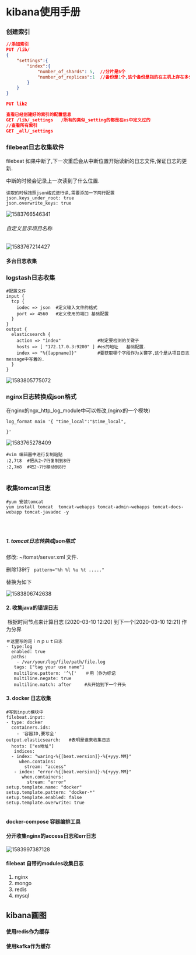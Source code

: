 # kibana使用手册

### 创建索引

```json
//添加索引
PUT /lib/
{
    "settings":{
        "index":{
            "number_of_shards": 5,  //分片是5个
            "number_of_replicas":1  //备份是1个,这个备份是指的在主机上存在多少个数据副本.
        }
    }
}

PUT lib2

查看已经创建好的索引的配置信息
GET /lib/_settings   /所有的类似_setting的都是在es中定义过的
//查看所有索引
GET _all/_settings

```

### filebeat日志收集软件

filebeat 如果中断了,下一次重启会从中断位置开始读新的日志文件,保证日志的更新.

中断的时候会记录上一次读到了什么位置.



```shell
读取的时候按照json格式进行读,需要添加一下两行配置
json.keys_under_root: true
json.overwrite_keys: true
```

![1583766546341](/tmp/1583766546341.png)

###### 自定义显示项目名称

![1583767214427](/tmp/1583767372058.png)



#### 多台日志收集





### logstash日志收集

```shell
#配置文件
input {
  tcp {
    iodec => json  #定义输入文件的格式
    port => 4560   #定义使用的端口 基础配置
  }
}
output {
  elasticsearch { 
    action => "index"              #制定要检测的关键子
    hosts => [ "172.17.0.3:9200" ] #es的地址   基础配置.
    index => "%{[appname]}"        #要获取哪个字段作为关键字,这个是从项目日志message中写着的.
  }
}
```



![1583805775072](/home/lovefei/Documents/AxiaoA/images/1583805775072.png)





### nginx日志转换成json格式

在nginx的ngx_http_log_module中可以修改,(nginx的一个模块)

```shell
log_format main '{ "time_local":"$time_local",
    
}'
```

![1583765278409](/tmp/1583765363364.png)



```shell
#vim 编辑器中进行复制粘贴
:2,7t8  #把从2~7行复制到8行
:2,7m8  #吧2~7行移动到8行


```

### 收集tomcat日志

```shell
#yum 安装tomcat
yum install tomcat  tomcat-webapps tomcat-admin-webapps tomcat-docs-webapp tomcat-javadoc -y




```

##### 1. tomcat日志转换成json格式

修改: ~/tomat/server.xml  文件.

删除139行  ` pattern="%h %l %u %t ....."`

替换为如下

![1583806742638](/home/lovefei/Documents/AxiaoA/images/1583806742638.png)

#### 2. 收集java的错误日志

​	根据时间节点来计算日志 [2020-03-10 12:20] 到下一个[2020-03-10 12:21] 作为分界

```shell
＃这里写的是ｉｎｐｕｔ日志
- type:log
  enabled: true
  paths:
    - /var/your/log/file/path/file.log
   tags: ["tag your use name"]
   multiline.pattern: '^\['　　＃用［作为标记
   multiline.negate: true
   multiline.match: after     #从开始到下一个开头
```

#### 3. docker 日志收集

```shell
#写到input模块中
filebeat.input:
- type: docker
  containers.ids:
    - '容器ID,要写全'
output.elasticsearch:   #表明是谁来收集日志
  hosts: ["es地址"]
   indices:
  - index: "waring-%{[beat.version]}-%{+yyy.MM}"
     when.contains:
       stream: "access"
   - index: "error-%{[beat.version]}-%{+yyy.MM}"
      when.containers:
        stream: "error"
setup.template.name: "docker"
setup.template.pattern: "docker-*"
setup.template.enabled: false
setup.template.overwrite: true
    
```

#### docker-compose  容器编排工具



#### 分开收集nginx的access日志和err日志

![1583997387128](/home/lovefei/Documents/AxiaoA/images/1583997387128.png)



#### filebeat 自带的modules收集日志

1. nginx
2. mongo
3. redis
4. mysql



## kibana画图

#### 使用redis作为缓存

#### 使用kafka作为缓存





